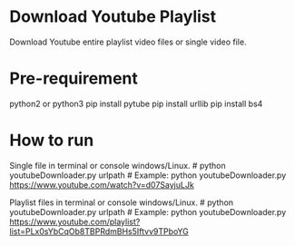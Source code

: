 # Download Youtube Playlist
Download Youtube entire playlist video files or single video file.

# Pre-requirement 
python2 or python3
pip install pytube
pip install urllib
pip install bs4


# How to run
  Single file in terminal or console windows/Linux.
    # python youtubeDownloader.py urlpath
    # Example: python youtubeDownloader.py https://www.youtube.com/watch?v=d07SayjuLJk 
    
  Playlist files in terminal or console windows/Linux.
    # python youtubeDownloader.py urlpath
    # Example: python youtubeDownloader.py https://www.youtube.com/playlist?list=PLx0sYbCqOb8TBPRdmBHs5Iftvv9TPboYG

